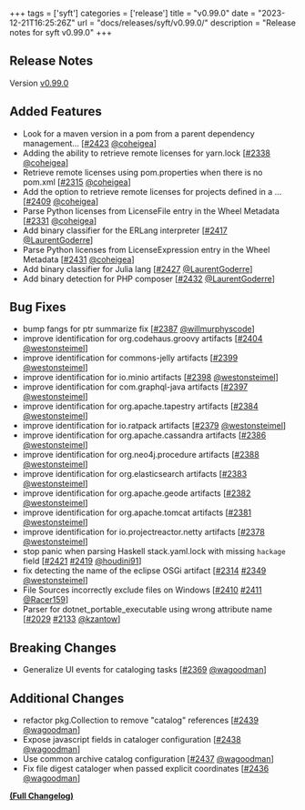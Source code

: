 +++
tags = ['syft']
categories = ['release']
title = "v0.99.0"
date = "2023-12-21T16:25:26Z"
url = "docs/releases/syft/v0.99.0/"
description = "Release notes for syft v0.99.0"
+++

## Release Notes

Version [v0.99.0](https://github.com/anchore/syft/releases/tag/v0.99.0)

## Added Features

- Look for a maven version in a pom from a parent dependency management… [[#2423](https://github.com/anchore/syft/pull/2423) [@coheigea](https://github.com/coheigea)]
- Adding the ability to retrieve remote licenses for yarn.lock [[#2338](https://github.com/anchore/syft/pull/2338) [@coheigea](https://github.com/coheigea)]
- Retrieve remote licenses using pom.properties when there is no pom.xml [[#2315](https://github.com/anchore/syft/pull/2315) [@coheigea](https://github.com/coheigea)]
- Add the option to retrieve remote licenses for projects defined in a … [[#2409](https://github.com/anchore/syft/pull/2409) [@coheigea](https://github.com/coheigea)]
- Parse Python licenses from LicenseFile entry in the Wheel Metadata [[#2331](https://github.com/anchore/syft/pull/2331) [@coheigea](https://github.com/coheigea)]
- Add binary classifier for the ERLang interpreter [[#2417](https://github.com/anchore/syft/pull/2417) [@LaurentGoderre](https://github.com/LaurentGoderre)]
- Parse Python licenses from LicenseExpression entry in the Wheel Metadata [[#2431](https://github.com/anchore/syft/pull/2431) [@coheigea](https://github.com/coheigea)]
- Add binary classifier for Julia lang [[#2427](https://github.com/anchore/syft/pull/2427) [@LaurentGoderre](https://github.com/LaurentGoderre)]
- Add binary detection for PHP composer [[#2432](https://github.com/anchore/syft/pull/2432) [@LaurentGoderre](https://github.com/LaurentGoderre)]

## Bug Fixes

- bump fangs for ptr summarize fix [[#2387](https://github.com/anchore/syft/pull/2387) [@willmurphyscode](https://github.com/willmurphyscode)]
- improve identification for org.codehaus.groovy artifacts [[#2404](https://github.com/anchore/syft/pull/2404) [@westonsteimel](https://github.com/westonsteimel)]
- improve identification for commons-jelly artifacts [[#2399](https://github.com/anchore/syft/pull/2399) [@westonsteimel](https://github.com/westonsteimel)]
- improve identification for io.minio artifacts [[#2398](https://github.com/anchore/syft/pull/2398) [@westonsteimel](https://github.com/westonsteimel)]
- improve identification for com.graphql-java artifacts [[#2397](https://github.com/anchore/syft/pull/2397) [@westonsteimel](https://github.com/westonsteimel)]
- improve identification for org.apache.tapestry artifacts [[#2384](https://github.com/anchore/syft/pull/2384) [@westonsteimel](https://github.com/westonsteimel)]
- improve identification for io.ratpack artifacts [[#2379](https://github.com/anchore/syft/pull/2379) [@westonsteimel](https://github.com/westonsteimel)]
- improve identification for org.apache.cassandra artifacts [[#2386](https://github.com/anchore/syft/pull/2386) [@westonsteimel](https://github.com/westonsteimel)]
- improve identification for org.neo4j.procedure artifacts [[#2388](https://github.com/anchore/syft/pull/2388) [@westonsteimel](https://github.com/westonsteimel)]
- improve identification for org.elasticsearch artifacts [[#2383](https://github.com/anchore/syft/pull/2383) [@westonsteimel](https://github.com/westonsteimel)]
- improve identification for org.apache.geode artifacts [[#2382](https://github.com/anchore/syft/pull/2382) [@westonsteimel](https://github.com/westonsteimel)]
- improve identification for org.apache.tomcat artifacts [[#2381](https://github.com/anchore/syft/pull/2381) [@westonsteimel](https://github.com/westonsteimel)]
- improve identification for io.projectreactor.netty artifacts [[#2378](https://github.com/anchore/syft/pull/2378) [@westonsteimel](https://github.com/westonsteimel)]
- stop panic when parsing Haskell stack.yaml.lock with missing `hackage` field [[#2421](https://github.com/anchore/syft/issues/2421) [#2419](https://github.com/anchore/syft/pull/2419) [@houdini91](https://github.com/houdini91)]
- fix detecting the name of the eclipse OSGi artifact [[#2314](https://github.com/anchore/syft/issues/2314) [#2349](https://github.com/anchore/syft/pull/2349) [@westonsteimel](https://github.com/westonsteimel)]
- File Sources incorrectly exclude files on Windows [[#2410](https://github.com/anchore/syft/issues/2410) [#2411](https://github.com/anchore/syft/pull/2411) [@Racer159](https://github.com/Racer159)]
- Parser for dotnet_portable_executable using wrong attribute name [[#2029](https://github.com/anchore/syft/issues/2029) [#2133](https://github.com/anchore/syft/pull/2133) [@kzantow](https://github.com/kzantow)]

## Breaking Changes

- Generalize UI events for cataloging tasks [[#2369](https://github.com/anchore/syft/pull/2369) [@wagoodman](https://github.com/wagoodman)]

## Additional Changes

- refactor pkg.Collection to remove "catalog" references [[#2439](https://github.com/anchore/syft/pull/2439) [@wagoodman](https://github.com/wagoodman)]
- Expose javascript fields in cataloger configuration [[#2438](https://github.com/anchore/syft/pull/2438) [@wagoodman](https://github.com/wagoodman)]
- Use common archive catalog configuration [[#2437](https://github.com/anchore/syft/pull/2437) [@wagoodman](https://github.com/wagoodman)]
- Fix file digest cataloger when passed explicit coordinates [[#2436](https://github.com/anchore/syft/pull/2436) [@wagoodman](https://github.com/wagoodman)]

**[(Full Changelog)](https://github.com/anchore/syft/compare/v0.98.0...v0.99.0)**

